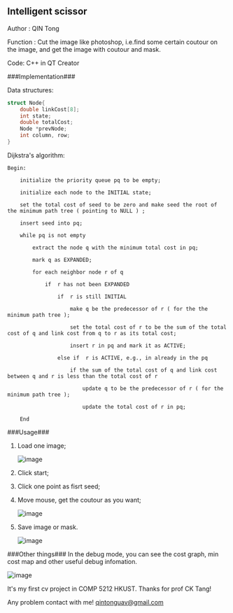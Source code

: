 ## Intelligent scissor ##

Author : QIN Tong

Function : Cut the image like photoshop, i.e.find some certain coutour on the image, and get the image with coutour and mask.
		   
Code: C++ in QT Creator

###Implementation###

Data structures:	
```c++
struct Node{
	double linkCost[8];
	int state;
	double totalCost;
	Node *prevNode;
	int column, row; 
}
```

Dijkstra's algorithm:
```
Begin:

    initialize the priority queue pq to be empty;

    initialize each node to the INITIAL state;

    set the total cost of seed to be zero and make seed the root of the minimum path tree ( pointing to NULL ) ;

    insert seed into pq;

    while pq is not empty 

        extract the node q with the minimum total cost in pq;

        mark q as EXPANDED;

        for each neighbor node r of q  

            if  r has not been EXPANDED

                if  r is still INITIAL

                    make q be the predecessor of r ( for the the minimum path tree );

                    set the total cost of r to be the sum of the total cost of q and link cost from q to r as its total cost;

                    insert r in pq and mark it as ACTIVE;

                else if  r is ACTIVE, e.g., in already in the pq 

                    if the sum of the total cost of q and link cost between q and r is less than the total cost of r

                        update q to be the predecessor of r ( for the minimum path tree );

                        update the total cost of r in pq;

	End
```

###Usage###
1. Load one image;

	![image](https://github.com/qintony/intelligent-scissor/blob/master/picture/main_ui.png)

2. Click start;

3. Click one point as fisrt seed;

4. Move mouse, get the coutour as you want;

	![image](https://github.com/qintony/intelligent-scissor/blob/master/picture/get_contour.png)

5. Save image or mask.

	![image](https://github.com/qintony/intelligent-scissor/blob/master/picture/get_mask.png)




###Other things###
In the debug mode, you can see the cost graph, min cost map and other useful debug infomation.

![image](https://github.com/qintony/intelligent-scissor/blob/master/picture/cost_graph.png)
	
It's my first cv project in COMP 5212 HKUST. Thanks for prof CK Tang! 

Any problem contact with me! qintonguav@gmail.com
